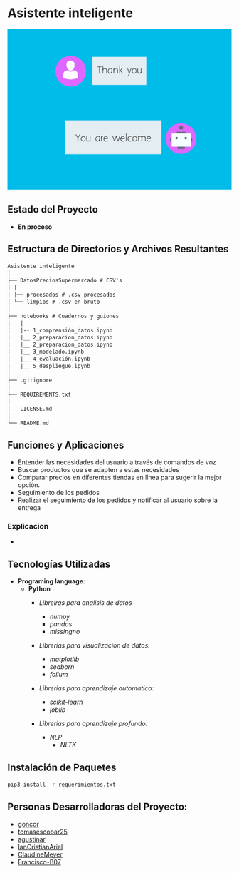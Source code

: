 # Asistente inteligente

![portada](./datos/procesaodos/portada.png)

## Estado del Proyecto
- **En proceso**

## Estructura de Directorios y Archivos Resultantes


    Asistente inteligente
    │
    ├── DatosPreciosSupermercado # CSV's
    | |
    │ ├── procesados # .csv procesados
    │ └── limpios # .csv en bruto
    │
    ├── notebooks # Cuadernos y guiones
    |   |
    │   |-- 1_comprensión_datos.ipynb
    |   |__ 2_preparacion_datos.ipynb
    |   |__ 2_preparacion_datos.ipynb
    |   |__ 3_modelado.ipynb
    |   |__ 4_evaluación.ipynb
    |   |__ 5_despliegue.ipynb
    │
    ├── .gitignore
    │
    ├── REQUIREMENTS.txt
    |
    │-- LICENSE.md
    │
    └── README.md 


## Funciones y Aplicaciones
- Entender las necesidades del usuario a través de comandos de voz
- Buscar productos que se adapten a estas necesidades
- Comparar precios en diferentes tiendas en línea para sugerir la mejor opción.
- Seguimiento de los pedidos
- Realizar el seguimiento de los pedidos y notificar al usuario sobre la entrega

### Explicacion
- 

## Tecnologías Utilizadas
- **Programing language:**
  - **Python**
    - *Libreiras para analisis de datos*
      - *numpy*
      - *pandas*
      - *missingno*

    - *Librerias para visualizacion de datos:*
      - *matplotlib*
      - *seaborn*
      - *folium*

    - *Librerias para aprendizaje automatico:*
      - *scikit-learn*
      - *joblib*

    - *Librerias para aprendizaje profundo:*
      - *NLP*
        - *NLTK*

## Instalación de Paquetes
```bash
pip3 install -r requerimientos.txt
```

## Personas Desarrolladoras del Proyecto:

- [goncor](https://github.com/GonCor)
- [tomasescobar25](https://github.com/tomasescobar25)
- [agustinar](https://github.com/agustinarr)
- [IanCristianAriel](https://github.com/ianCristianAriel)
- [ClaudineMeyer](https://github.com/ClaudineMeyer)
- [Francisco-B07](https://github.com/Francisco-B07)